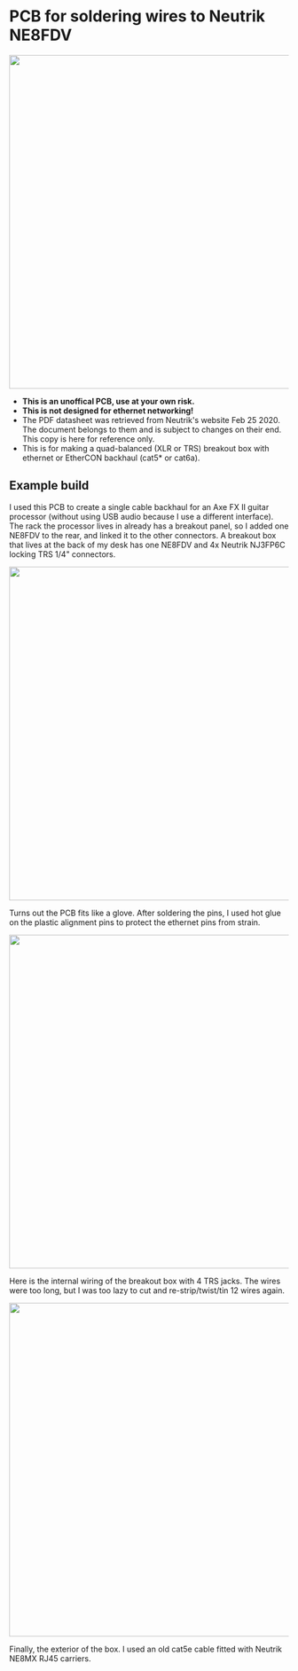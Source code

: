 # PCB for soldering wires to Neutrik NE8FDV

<p align="center">
  <img width="512" height=602" src="https://raw.githubusercontent.com/mjcourte/neutrik-ethercon-quad-balanced-audio-pcb/main/photos/NeutrikEthercon.png">
</p>

- **This is an unoffical PCB, use at your own risk.**
- **This is not designed for ethernet networking!**
- The PDF datasheet was retrieved from Neutrik's website Feb 25 2020. The document belongs to them and is subject to changes on their end. This copy is here for reference only.
- This is for making a quad-balanced (XLR or TRS) breakout box with ethernet or EtherCON backhaul (cat5* or cat6a).

## Example build

I used this PCB to create a single cable backhaul for an Axe FX II guitar processor (without using USB audio because I use a different interface). 
The rack the processor lives in already has a breakout panel, so I added one NE8FDV to the rear, and linked it to the other connectors.
A breakout box that lives at the back of my desk has one NE8FDV and 4x Neutrik NJ3FP6C locking TRS 1/4" connectors.

<p align="center">
  <img width="512" height=602" src="https://raw.githubusercontent.com/mjcourte/neutrik-ethercon-quad-balanced-audio-pcb/main/photos/pcbfit-crop.jpg">
</p>

Turns out the PCB fits like a glove. 
After soldering the pins, I used hot glue on the plastic alignment pins to protect the ethernet pins from strain.

<p align="center">
  <img width="512" height=602" src="https://raw.githubusercontent.com/mjcourte/neutrik-ethercon-quad-balanced-audio-pcb/main/photos/gutshot.jpg">
</p>

Here is the internal wiring of the breakout box with 4 TRS jacks. The wires were too long, but I was too lazy to cut and re-strip/twist/tin 12 wires again.

<p align="center">
  <img width="512" height=602" src="https://raw.githubusercontent.com/mjcourte/neutrik-ethercon-quad-balanced-audio-pcb/main/photos/exterior-crop.jpg">
</p>

Finally, the exterior of the box.
I used an old cat5e cable fitted with Neutrik NE8MX RJ45 carriers.

